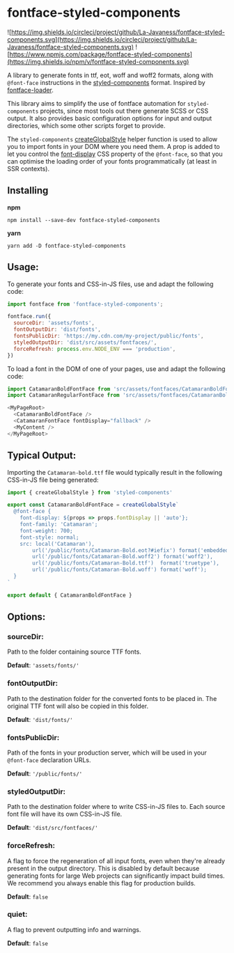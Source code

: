 # fontface-styled-components

![https://img.shields.io/circleci/project/github/La-Javaness/fontface-styled-components.svg](https://img.shields.io/circleci/project/github/La-Javaness/fontface-styled-components.svg)
![https://www.npmjs.com/package/fontface-styled-components](https://img.shields.io/npm/v/fontface-styled-components.svg)

A library to generate fonts in ttf, eot, woff and woff2 formats, along with `@font-face`
instructions in the [styled-components](https://styled-components.com/) format. Inspired by
[fontface-loader](https://github.com/sjorssnoeren/fontface-loader).

This library aims to simplify the use of fontface automation for `styled-components` projects,
since most tools out there generate SCSS or CSS output. It also provides basic configuration
options for input and output directories, which some other scripts forget to provide.

The `styled-components` [createGlobalStyle](https://styled-components.com/docs/api#createglobalstyle)
helper function is used to allow you to import fonts in your DOM where you need them.
A prop is added to let you control the [font-display](https://developer.mozilla.org/en-US/docs/Web/CSS/@font-face/font-display) CSS property of the `@font-face`, so that you can optimise the loading order of your fonts programmatically (at least in SSR contexts).

## Installing

**npm**

    npm install --save-dev fontface-styled-components

**yarn**

    yarn add -D fontface-styled-components

## Usage:

To generate your fonts and CSS-in-JS files, use and adapt the following code:

```js
import fontface from 'fontface-styled-components';

fontface.run({
  sourceDir: 'assets/fonts',
  fontOutputDir: 'dist/fonts',
  fontsPublicDir: 'https://my.cdn.com/my-project/public/fonts',
  styledOutputDir: 'dist/src/assets/fontfaces/',
  forceRefresh: process.env.NODE_ENV === 'production',
})
```

To load a font in the DOM of one of your pages, use and adapt the following code:

```js
import CatamaranBoldFontFace from 'src/assets/fontfaces/CatamaranBoldFontFace.style'
import CatamaranRegularFontFace from 'src/assets/fontfaces/CatamaranBoldFontFace.style'

<MyPageRoot>
  <CatamaranBoldFontFace />
  <CatamaranFontFace fontDisplay="fallback" />
  <MyContent />
</MyPageRoot>
```

## Typical Output:

Importing the `Catamaran-bold.ttf` file would typically result in the following
CSS-in-JS file being generated:

```js
import { createGlobalStyle } from 'styled-components'

export const CatamaranBoldFontFace = createGlobalStyle`
  @font-face {
    font-display: ${props => props.fontDisplay || 'auto'};
    font-family: 'Catamaran';
    font-weight: 700;
    font-style: normal;
    src: local('Catamaran'),
        url('/public/fonts/Catamaran-Bold.eot?#iefix') format('embedded-opentype'),
        url('/public/fonts/Catamaran-Bold.woff2') format('woff2'),
        url('/public/fonts/Catamaran-Bold.ttf')  format('truetype'),
        url('/public/fonts/Catamaran-Bold.woff') format('woff');
  }
`

export default { CatamaranBoldFontFace }
```


## Options:

### sourceDir:

Path to the folder containing source TTF fonts.

**Default**: `'assets/fonts/'`

### fontOutputDir:

Path to the destination folder for the converted fonts to be placed in.
The original TTF font will also be copied in this folder.

**Default**: `'dist/fonts/'`

### fontsPublicDir:

Path of the fonts in your production server, which will be used in your
`@font-face` declaration URLs.

**Default**: `'/public/fonts/'`

### styledOutputDir:

Path to the destination folder where to write CSS-in-JS files to.
Each source font file will have its own CSS-in-JS file.

**Default**: `'dist/src/fontfaces/'`

### forceRefresh:

A flag to force the regeneration of all input fonts, even when they're already
present in the output directory. This is disabled by default because generating
fonts for large Web projects can significantly impact build times. We recommend
you always enable this flag for production builds.

**Default**: `false`

### quiet:

A flag to prevent outputting info and warnings.

**Default**: `false`
